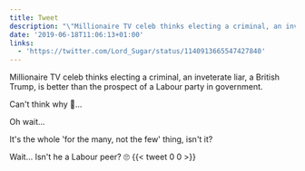 ```yaml
---
title: Tweet
description: "\"Millionaire TV celeb thinks electing a criminal, an inveterate liar, a British Trump, is better than the prospect of a Labour party in government.\n\nCan't think why \U0001F914...\n\nOh wait...\n\nIt's the whole 'for the many, not the few' thing, isn't it?\n\nWait... Isn't he a Labour peer? \U0001F644 \""
date: '2019-06-18T11:06:13+01:00'
links:
  - 'https://twitter.com/Lord_Sugar/status/1140913665547427840'
---
```

Millionaire TV celeb thinks electing a criminal, an inveterate liar, a British Trump, is better than the prospect of a Labour party in government.

Can't think why 🤔...

Oh wait...

It's the whole 'for the many, not the few' thing, isn't it?

Wait... Isn't he a Labour peer? 🙄 
      {{< tweet 0 0 >}}
    
